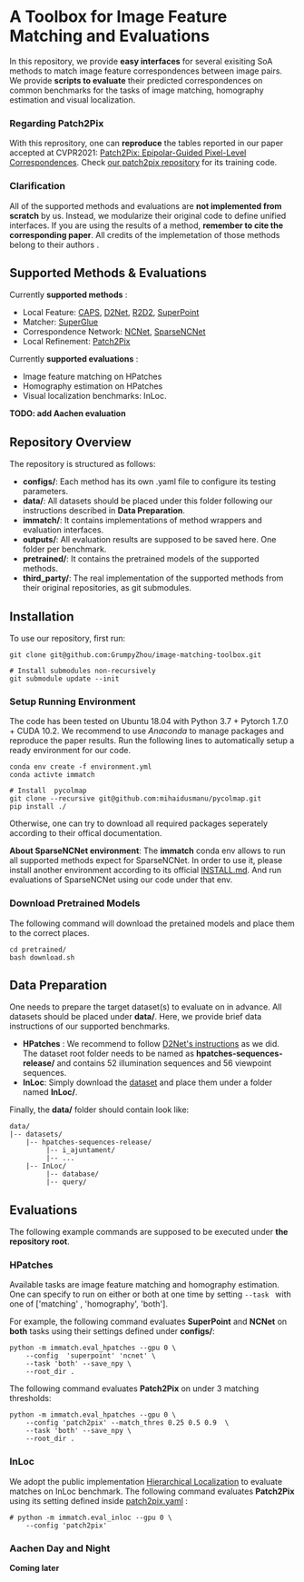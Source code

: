 

# A Toolbox for Image Feature Matching and Evaluations 
In this repository, we provide **easy interfaces** for several exisiting SoA methods to match image feature correspondences between image pairs.
We provide **scripts to evaluate** their predicted correspondences on common benchmarks for the tasks of image matching, homography estimation and visual localization.

### Regarding Patch2Pix
With this reprository, one can **reproduce** the tables reported in our  paper accepted at CVPR2021: [Patch2Pix: Epipolar-Guided Pixel-Level Correspondences](https://arxiv.org/abs/2012.01909). 
Check [our patch2pix repository](https://github.com/GrumpyZhou/patch2pix) for its training code.


###  Clarification
 All of the supported methods and evaluations are **not implemented from scratch**  by us.  Instead, we modularize their original code to define unified interfaces.
 If you are using the results of a method, **remember to cite the corresponding paper**.
 All credits of the implemetation of those methods  belong to their authors .

## Supported Methods & Evaluations 
Currently **supported methods** :
- Local Feature:
[CAPS](https://arxiv.org/abs/2004.13324), [D2Net](https://arxiv.org/abs/1905.03561),  [R2D2](https://arxiv.org/abs/1906.06195), [SuperPoint](https://arxiv.org/abs/1712.07629)
- Matcher: [SuperGlue](https://arxiv.org/abs/1911.11763)
- Correspondence Network:   [NCNet](https://arxiv.org/abs/1810.10510),  [SparseNCNet](https://arxiv.org/pdf/2004.10566.pdf)
- Local Refinement: [Patch2Pix](https://arxiv.org/abs/2012.01909)

Currently **supported evaluations** :
- Image feature matching on HPatches
- Homography estimation on HPatches
- Visual localization benchmarks: InLoc.

**TODO:  add Aachen evaluation**

## Repository Overview

The repository is structured as follows:
 - **configs/**: Each method has its own .yaml file to configure its testing parameters. 
 - **data/**: All datasets should be placed under this folder following our instructions described in **Data Preparation**.
 - **immatch/**: It contains implementations of method wrappers  and evaluation interfaces.
 - **outputs/**: All evaluation results are supposed to be saved here. One folder per benchmark.
 - **pretrained/**: It contains the pretrained models of the supported methods. 
 - **third_party/**: The real implementation of the supported methods from their original repositories, as git submodules.

##  Installation
To use our repository, first run:
```
git clone git@github.com:GrumpyZhou/image-matching-toolbox.git

# Install submodules non-recursively
git submodule update --init
```
### Setup Running Environment
The code has been tested on Ubuntu 18.04 with Python 3.7 + Pytorch 1.7.0  + CUDA 10.2.  We recommend to use *Anaconda* to manage packages and reproduce the paper results. Run the following lines to automatically setup a ready environment for our code.
```
conda env create -f environment.yml
conda activte immatch

# Install  pycolmap 
git clone --recursive git@github.com:mihaidusmanu/pycolmap.git
pip install ./
```
Otherwise, one can try to download all required packages seperately according to their offical documentation.

**About SparseNCNet environment**:
The **immatch** conda env allows to run all supported methods expect for SparseNCNet. In order to use it, please install another environment according to its official [INSTALL.md](https://github.com/ignacio-rocco/sparse-ncnet/blob/master/INSTALL.md). And run evaluations of SparseNCNet using our code under that env.

### Download Pretrained Models
The following command will download the pretained models and place them to the correct places.
```
cd pretrained/
bash download.sh
```


## Data Preparation
One needs to prepare the target dataset(s) to evaluate on in advance.  All datasets should be placed under  **data/**. Here, we provide brief data instructions of our supported benchmarks.

 - **HPatches** : We recommend to follow [D2Net's instructions](https://github.com/mihaidusmanu/d2-net/tree/master/hpatches_sequences) as we did. The dataset root folder needs to be named as **hpatches-sequences-release/** and contains 52 illumination sequences and 56 viewpoint sequences.
 - **InLoc**: Simply download the [dataset](http://www.ok.sc.e.titech.ac.jp/INLOC/) and place them under a folder named **InLoc/**.

Finally, the **data/** folder should contain look like:
```
data/
|-- datasets/
	|-- hpatches-sequences-release/
	     |-- i_ajuntament/ 
	     |-- ...
	|-- InLoc/
	     |-- database/
	     |-- query/
```


## Evaluations
The following example commands are supposed to be executed under **the repository root**.

### HPatches
Available tasks are image feature matching and homography estimation. One can specify to run on either or both at one time by setting  `--task `  with one of ['matching' , 'homography', 'both']. 

For example, the following command evaluates **SuperPoint** and **NCNet** on **both** tasks using their settings defined under **configs/**:
```
python -m immatch.eval_hpatches --gpu 0 \
    --config  'superpoint' 'ncnet' \
    --task 'both' --save_npy \
    --root_dir . 
```
The following command evaluates **Patch2Pix** on under 3 matching thresholds:
```
python -m immatch.eval_hpatches --gpu 0 \
    --config 'patch2pix' --match_thres 0.25 0.5 0.9  \
    --task 'both' --save_npy \
    --root_dir .     
```

### InLoc
We adopt the public implementation [Hierarchical Localization](https://github.com/cvg/Hierarchical-Localization) to evaluate matches on InLoc benchmark.
The following command evaluates  **Patch2Pix** using its setting defined inside [patch2pix.yaml](configs/patch2pix.yaml) :
```
# python -m immatch.eval_inloc --gpu 0 \
	--config 'patch2pix' 
```

### Aachen Day and Night 
**Coming later**

